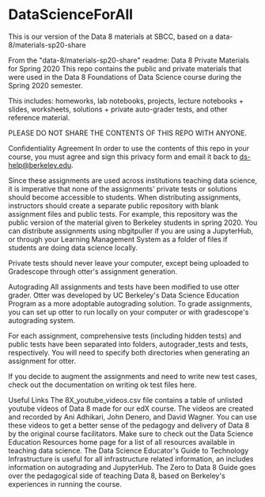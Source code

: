 # DataScienceForAll
This is our version of the Data 8 materials at SBCC, based on a data-8/materials-sp20-share

From the "data-8/materials-sp20-share" readme:
Data 8 Private Materials for Spring 2020
This repo contains the public and private materials that were used in the Data 8 Foundations of Data Science course during the Spring 2020 semester.

This includes: homeworks, lab notebooks, projects, lecture notebooks + slides, worksheets, solutions + private auto-grader tests, and other reference material.

PLEASE DO NOT SHARE THE CONTENTS OF THIS REPO WITH ANYONE.

Confidentiality Agreement
In order to use the contents of this repo in your course, you must agree and sign this privacy form and email it back to ds-help@berkeley.edu.

Since these assignments are used across institutions teaching data science, it is imperative that none of the assignments' private tests or solutions should become accessible to students. When distributing assignments, instructors should create a separate public repository with blank assignment files and public tests. For example, this repository was the public version of the material given to Berkeley students in spring 2020. You can distribute assignments using nbgitpuller if you are using a JupyterHub, or through your Learning Management System as a folder of files if students are doing data science locally.

Private tests should never leave your computer, except being uploaded to Gradescope through otter's assignment generation.

Autograding
All assignments and tests have been modified to use otter grader. Otter was developed by UC Berkeley's Data Science Education Program as a more adoptable autograding solution. To grade assignments, you can set up otter to run locally on your computer or with gradescope's autograding system.

For each assignment, comprehensive tests (including hidden tests) and public tests have been separated into folders, autograder_tests and tests, respectively. You will need to specify both directories when generating an assignment for otter.

If you decide to augment the assignments and need to write new test cases, check out the documentation on writing ok test files here.

Useful Links
The 8X_youtube_videos.csv file contains a table of unlisted youtube videos of Data 8 made for our edX course. The videos are created and recorded by Ani Adhikari, John Denero, and David Wagner. You can use these videos to get a better sense of the pedagogy and delivery of Data 8 by the original course facilitators.
Make sure to check out the Data Science Education Resources home page for a list of all resources available in teaching data science.
The Data Science Educator's Guide to Technology Infrastructure is useful for all infrastructure related information, an includes information on autograding and JupyterHub.
The Zero to Data 8 Guide goes over the pedagogical side of teaching Data 8, based on Berkeley's experiences in running the course.

